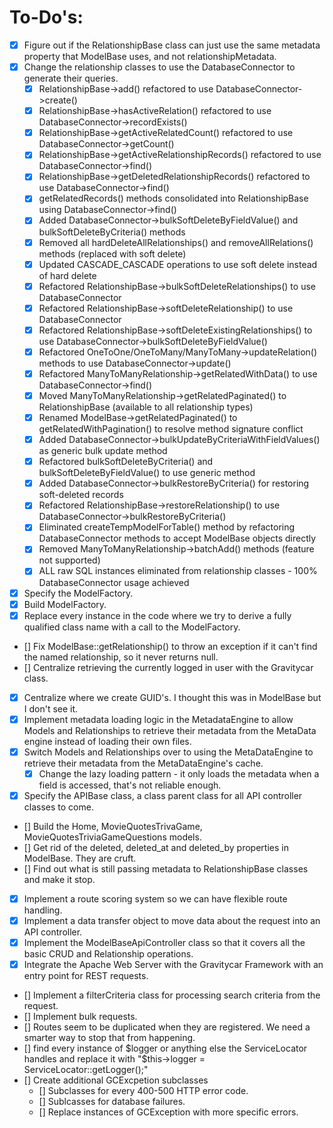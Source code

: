 # To-Do's:

- [X] Figure out if the RelationshipBase class can just use the same metadata property that ModelBase uses, and not relationshipMetadata.
- [X] Change the relationship classes to use the DatabaseConnector to generate their queries.
    - [X] RelationshipBase->add() refactored to use DatabaseConnector->create()
    - [X] RelationshipBase->hasActiveRelation() refactored to use DatabaseConnector->recordExists()
    - [X] RelationshipBase->getActiveRelatedCount() refactored to use DatabaseConnector->getCount()
    - [X] RelationshipBase->getActiveRelationshipRecords() refactored to use DatabaseConnector->find()
    - [X] RelationshipBase->getDeletedRelationshipRecords() refactored to use DatabaseConnector->find()
    - [X] getRelatedRecords() methods consolidated into RelationshipBase using DatabaseConnector->find()
    - [X] Added DatabaseConnector->bulkSoftDeleteByFieldValue() and bulkSoftDeleteByCriteria() methods
    - [X] Removed all hardDeleteAllRelationships() and removeAllRelations() methods (replaced with soft delete)
    - [X] Updated CASCADE_CASCADE operations to use soft delete instead of hard delete
    - [X] Refactored RelationshipBase->bulkSoftDeleteRelationships() to use DatabaseConnector
    - [X] Refactored RelationshipBase->softDeleteRelationship() to use DatabaseConnector
    - [X] Refactored RelationshipBase->softDeleteExistingRelationships() to use DatabaseConnector->bulkSoftDeleteByFieldValue()
    - [X] Refactored OneToOne/OneToMany/ManyToMany->updateRelation() methods to use DatabaseConnector->update()
    - [X] Refactored ManyToManyRelationship->getRelatedWithData() to use DatabaseConnector->find()
    - [X] Moved ManyToManyRelationship->getRelatedPaginated() to RelationshipBase (available to all relationship types)
    - [X] Renamed ModelBase->getRelatedPaginated() to getRelatedWithPagination() to resolve method signature conflict
    - [X] Added DatabaseConnector->bulkUpdateByCriteriaWithFieldValues() as generic bulk update method
    - [X] Refactored bulkSoftDeleteByCriteria() and bulkSoftDeleteByFieldValue() to use generic method
    - [X] Added DatabaseConnector->bulkRestoreByCriteria() for restoring soft-deleted records
    - [X] Refactored RelationshipBase->restoreRelationship() to use DatabaseConnector->bulkRestoreByCriteria()
    - [X] Eliminated createTempModelForTable() method by refactoring DatabaseConnector methods to accept ModelBase objects directly
    - [X] Removed ManyToManyRelationship->batchAdd() methods (feature not supported)
    - [X] ALL raw SQL instances eliminated from relationship classes - 100% DatabaseConnector usage achieved
- [X] Specify the ModelFactory.
- [X] Build ModelFactory.
- [X] Replace every instance in the code where we try to derive a fully qualified class name with a call to the ModelFactory.
- [] Fix ModelBase::getRelationship() to throw an exception if it can't find the named relationship, so it never returns null.
- [] Centralize retrieving the currently logged in user with the Gravitycar class.
- [X] Centralize where we create GUID's. I thought this was in ModelBase but I don't see it.
- [X] Implement metadata loading logic in the MetadataEngine to allow Models and Relationships to retrieve their metadata from the MetaData engine instead of loading their own files.
- [X] Switch Models and Relationships over to using the MetaDataEngine to retrieve their metadata from the MetaDataEngine's cache.
   - [X] Change the lazy loading pattern - it only loads the metadata when a field is accessed, that's not reliable enough.
- [X] Specify the APIBase class, a class parent class for all API controller classes to come. 
- [] Build the Home, MovieQuotesTrivaGame, MovieQuotesTriviaGameQuestions models.
- [] Get rid of the deleted, deleted_at and deleted_by properties in ModelBase. They are cruft.
- [] Find out what is still passing metadata to RelationshipBase classes and make it stop.
- [X] Implement a route scoring system so we can have flexible route handling.
- [X] Implement a data transfer object to move data about the request into an API controller.
- [X] Implement the ModelBaseApiController class so that it covers all the basic CRUD and Relationship operations.
- [X] Integrate the Apache Web Server with the Gravitycar Framework with an entry point for REST requests.
- [] Implement a filterCriteria class for processing search criteria from the request.
- [] Implement bulk requests.
- [] Routes seem to be duplicated when they are registered. We need a smarter way to stop that from happening.
- [] find every instance of $logger or anything else the ServiceLocator handles and replace it with "$this->logger = ServiceLocator::getLogger();"
- [] Create additional GCExcpetion subclasses
    - [] Subclasses for every 400-500 HTTP error code.
    - [] Sublcasses for database failures.
    - [] Replace instances of GCException with more specific errors.